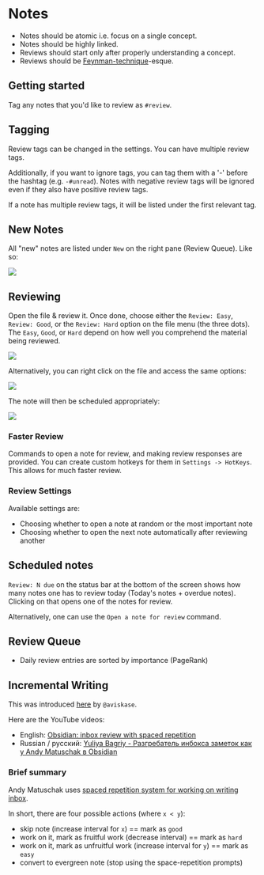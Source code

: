 # Notes

-   Notes should be atomic i.e. focus on a single concept.
-   Notes should be highly linked.
-   Reviews should start only after properly understanding a concept.
-   Reviews should be [Feynman-technique](https://fs.blog/2021/02/feynman-learning-technique/)-esque.

## Getting started

Tag any notes that you'd like to review as `#review`.

## Tagging

Review tags can be changed in the settings. You can have multiple review tags.

Additionally, if you want to ignore tags, you can tag them with a '-' before the hashtag (e.g. `-#unread`). Notes with negative review tags will be ignored even if they also have positive review tags.

If a note has multiple review tags, it will be listed under the first relevant tag.

## New Notes

All "new" notes are listed under `New` on the right pane (Review Queue). Like so:

<img src="https://raw.githubusercontent.com/st3v3nmw/obsidian-spaced-repetition/master/assets/new_notes.png" />

## Reviewing

Open the file & review it. Once done, choose either the `Review: Easy`, `Review: Good`, or the `Review: Hard` option on the file menu (the three dots). The `Easy`, `Good`, or `Hard` depend on how well you comprehend the material being reviewed.

<img src="https://raw.githubusercontent.com/st3v3nmw/obsidian-spaced-repetition/master/assets/more_options.png" />

Alternatively, you can right click on the file and access the same options:

<img src="https://raw.githubusercontent.com/st3v3nmw/obsidian-spaced-repetition/master/assets/file_context_menu.png" />

The note will then be scheduled appropriately:

<img src="https://raw.githubusercontent.com/st3v3nmw/obsidian-spaced-repetition/master/assets/scheduled.png" />

### Faster Review

Commands to open a note for review, and making review responses are provided. You can create custom hotkeys for them in `Settings -> HotKeys`. This allows for much faster review.

### Review Settings

Available settings are:

-   Choosing whether to open a note at random or the most important note
-   Choosing whether to open the next note automatically after reviewing another

## Scheduled notes

`Review: N due` on the status bar at the bottom of the screen shows how many notes one has to review today (Today's notes + overdue notes). Clicking on that opens one of the notes for review.

Alternatively, one can use the `Open a note for review` command.

## Review Queue

-   Daily review entries are sorted by importance (PageRank)

## Incremental Writing

This was introduced [here](https://github.com/st3v3nmw/obsidian-spaced-repetition/issues/15) by `@aviskase`.

Here are the YouTube videos:

-   English: [Obsidian: inbox review with spaced repetition](https://youtu.be/zG5r7QIY_TM)
-   Russian / русский: [Yuliya Bagriy - Разгребатель инбокса заметок как у Andy Matuschak в Obsidian](https://www.youtube.com/watch?v=CF6SSHB74cs)

### Brief summary

Andy Matuschak uses [spaced repetition system for working on writing inbox](https://notes.andymatuschak.org/z7iCjRziX6V6unNWL81yc2dJicpRw2Cpp9MfQ).

In short, there are four possible actions (where `x < y`):

-   skip note (increase interval for `x`) == mark as `good`
-   work on it, mark as fruitful work (decrease interval) == mark as `hard`
-   work on it, mark as unfruitful work (increase interval for `y`) == mark as `easy`
-   convert to evergreen note (stop using the space-repetition prompts)
